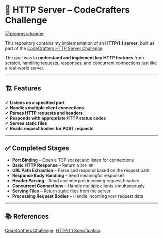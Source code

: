 # 🚀 HTTP Server – CodeCrafters Challenge  

[![progress-banner](https://backend.codecrafters.io/progress/http-server/96da4de6-37e4-455d-967c-ce46f53d0551)](https://app.codecrafters.io/users/codecrafters-bot?r=2qF)  

This repository contains my implementation of an **HTTP/1.1 server**, built as part of the [CodeCrafters HTTP Server Challenge](https://app.codecrafters.io/courses/http-server/overview).  

The goal was to **understand and implement key HTTP features** from scratch, handling requests, responses, and concurrent connections just like a real-world server.  

---

## 🏗 Features  

✔ **Listens on a specified port**  
✔ **Handles multiple client connections**  
✔ **Parses HTTP requests and headers**  
✔ **Responds with appropriate HTTP status codes**  
✔ **Serves static files**  
✔ **Reads request bodies for POST requests**  

---

## ✅ Completed Stages  

- **Port Binding** – Open a TCP socket and listen for connections  
- **Basic HTTP Response** – Return a `200 OK`  
- **URL Path Extraction** – Parse and respond based on the request path  
- **Response Body Handling** – Send meaningful responses  
- **Header Parsing** – Read and interpret incoming request headers  
- **Concurrent Connections** – Handle multiple clients simultaneously  
- **Serving Files** – Return static files from the server  
- **Processing Request Bodies** – Handle incoming `POST` request data  

---

## 📚 References
[CodeCrafters Challenge](https://app.codecrafters.io/courses/http-server/overview).
[HTTP/1.1 Specification](https://www.rfc-editor.org/rfc/rfc9110.html).
